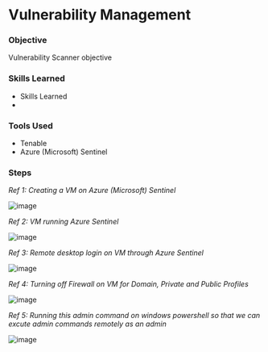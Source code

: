 # Vulnerability Management

### Objective
  
Vulnerability Scanner objective

### Skills Learned

- Skills Learned
- 

### Tools Used

- Tenable
- Azure (Microsoft) Sentinel

### Steps

*Ref 1: Creating a VM on Azure (Microsoft) Sentinel*

![image](https://github.com/user-attachments/assets/d3f1be27-8148-4397-b3b6-c3e38757259e)

*Ref 2: VM running Azure Sentinel*

![image](https://github.com/user-attachments/assets/e82e6d3c-5459-4671-9748-7e529d2132a8)

*Ref 3: Remote desktop login on VM through Azure Sentinel*

![image](https://github.com/user-attachments/assets/dbca929b-f568-4751-a6a7-a69bccce34c9)

*Ref 4: Turning off Firewall on VM for Domain, Private and Public Profiles*

![image](https://github.com/user-attachments/assets/9dd9d4ff-99f9-4bfe-ba93-47e9f2c50058)

*Ref 5: Running this admin command on windows powershell so that we can excute admin commands remotely as an admin*

![image](https://github.com/user-attachments/assets/0a20968b-e819-474f-a582-02b6925765b1)
